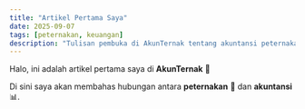 ```yaml
---
title: "Artikel Pertama Saya"
date: 2025-09-07
tags: [peternakan, keuangan]
description: "Tulisan pembuka di AkunTernak tentang akuntansi peternakan."
---
```


Halo, ini adalah artikel pertama saya di **AkunTernak** 🎉  

Di sini saya akan membahas hubungan antara **peternakan** 🐓 dan **akuntansi** 📊.
